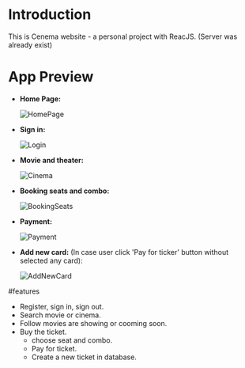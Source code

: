 # Introduction

This is Cenema website - a personal project with ReacJS.
(Server was already exist)

# App Preview
- **Home Page:**

  ![HomePage](https://github.com/LeVanQuocThien/cinema-web/assets/130129690/55ac7193-a44f-465e-a86f-59135f4ee892)

- **Sign in:**

  ![Login](https://github.com/LeVanQuocThien/cinema-web/assets/130129690/c88e7e47-3240-40b4-9bf1-9530b6316667)

- **Movie and theater:**

  ![Cinema](https://github.com/LeVanQuocThien/cinema-web/assets/130129690/be7a4ee8-a980-426b-8ccf-1524630e3590)

- **Booking seats and combo:**

  ![BookingSeats](https://github.com/LeVanQuocThien/cinema-web/assets/130129690/c4b54694-72c1-4207-8ec1-2cc645518cbe)

- **Payment:**

  ![Payment](https://github.com/LeVanQuocThien/cinema-web/assets/130129690/dbfce0ec-d790-4155-8e43-b7b182f25762)

- **Add new card:** (In case user click 'Pay for ticker' button without selected any card):

  ![AddNewCard](https://github.com/LeVanQuocThien/cinema-web/assets/130129690/7a682c90-c1c3-4d81-afd2-e4669b720f4b)

#features
- Register, sign in, sign out.
- Search movie or cinema.
- Follow movies are showing or cooming soon.
- Buy the ticket.
  - choose seat and combo.
  - Pay for ticket.
  - Create a new ticket in database.
